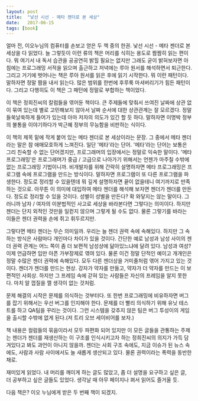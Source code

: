 ```yaml
---
layout: post
title:  "낯선 시선 - 메타 젠더로 본 세상"
date:   2017-06-15
tags: [book]
---
```


얼마 전, 이오누님의 컴퓨터를 손보고 얻은 두 책 중의 한권. 낯선 시선 - 메타 젠더로 본 세상을 다 읽었다. 늘 그렇듯이 이런 류의 책은 머리를 식히는 용도로 짬짬히 읽는 편이다. 뭐 여기서 내 독서 습관을 공공연히 밝힐 필요는 없지만 그래도 굳이 밝혀보자면 아침에는 프로그래밍 서적을 읽으며 출근하고 저녁에는 루아 원서를 해석하면서 퇴근한다. 그리고 거기에 벗어나는 책은 루아 원서를 읽은 후에 읽기 시작한다. 뭐 이런 패턴이다. 말하자면 정말 짬을 내서 읽는다. 많은 범위를 한번에 후루룩 마셔버리기가 힘든 패턴이다. 그리고 다행히도 이 책은 그 패턴에 정말로 부합하는 책이었다. 

  이 책은 정희진씨의 칼럼들을 엮어둔 책이다. 큰 주제들에 맞춰서 쓰여진 날짜에 상관 없이 묶여 있는데 별로 고민해보지 않아서 날짜 순서에 대한 상관관계는 잘 모르겠다. 정말 들쑥날쑥하게 들어가 있는데 아마 저자의 의도가 있긴 할 듯 하다. 말하자면 이명박 정부의 불통을 이야기하다가 박근혜 정부의 무능함을 비판하는 식이다. 

  이 책의 제목 밑에 작게 붙어 있는 메타 젠더로 본 세상이라는 문장. 그 중에서 메타 젠더라는 말은 참 애매모호하게 느껴진다. 일단 '메타'라는 단어. '메타'라는 단어는 보통은 그리 친숙할 수 없는 단어겠지만, 프로그래머의 입장에서는 정말로 익숙한 말이다. '메타 프로그래밍'은 프로그래머가 중급 / 고급으로 나아가기 위해서는 언젠가 마주칠 수밖에 없는 프로그래밍 기법이니까. 비개발자를 위해 간략히 설명하자면 메타 프로그래밍은 프로그램 속에 프로그램을 만드는 방식이다. 말하자면 프로그램이 또 다른 프로그램을 파생한다. 정도로 정리할 수 있을텐데 뭐 깊게 설명하자면 끝이 없을테니 여기까지로 만족하는 것으로. 아무튼 이 의미에 대입하여 메타 젠더를 해석해 보자면 젠더가 젠더를 만든다. 정도로 정리할 수 있을 것이다. 성별이 성별을 만든다? 확 와닿지는 않는 말이다. 그러니까 남자 / 여자의 이분법적인 사고로 세상을 바라본다면 그렇다는 의미이다. 하지만 젠더는 단지 외적인 것만을 일컫지 않으며 그렇게 될 수도 없다. 물론 그렇기를 바라는 이들은 젠더 권력을 손에 쥐고 휘두르지만. 

  그렇다면 메타 젠더는 무슨 의미일까. 우리는 늘 젠더 권력 속에 속해있다. 하지만 그 속하는 방식은 사람마다 개인마다 차이가 있을 것이다. 간단한 예로 남성과 남성 사이의 젠더 권력 관계는 어느 쪽이 좀 더 보편적 남성상에 닮아있느냐에 달려 있다. 남성과 여성? 이제 언급하면 입만 아픈 가부장제로 엮여 있다. 물론 이건 정말 단적인 예이고 개개인은 정말 수많은 젠더 권력에 속해있다. 모두 다른 젠더상을 거미줄처럼 엮어 가지고 있는 것이다. 젠더가 젠더를 만드는 현상. 강자가 약자를 만들고, 약자가 더 약자를 만드는 이 보편적인 사회상. 하지만 그 프레임 속에 갇혀 있는 사람들은 자신의 프레임을 알지 못한다. 마치 알 껍질을 깰 생각이 없는 것처럼. 

  문제 해결의 시작은 문제를 의식하는 것부터다. 또 한번 프로그래밍에 비유하자면 버그를 잡기 위해서는 우선 버그를 인지해야 한다. 문제를 더 빨리 의식하기 위해 유닛 테스트를 하고 QA팀을 꾸리는 것이다. 그런 시스템을 갖추지 않은 팀은 버그 투성이의 게임을 출시할 수밖에 없게 된다.(저 트리 오브 세이비어를 보자.) 

  책 내용은 컬럼들의 묶음이라서 모두 파편화 되어 있지만 이 모든 글들을 관통하는 주제는 젠더가 젠더를 재생산하는 이 구조를 인식시키고자 하는 정희진씨의 의지가 가득 담겨있다고 봐도 과언이 아니지 않을까. 젠더는 사회 구조 속에도, 지금 이슈가 된 뉴스 속에도, 사람과 사람 사이에서도 늘 새롭게 생산되고 있다. 물론 권력이라는 폭력을 동반한 채로. 

  재미있게 읽었다. 내 머리를 깨이게 하는 글도 많았고, 좀 더 설명을 요구하고 싶은 글, 더 공부하고 싶은 글들도 있었다. 생각날 때 아무 페이지나 펴서 읽어도 즐거울 듯. 

  다음 책은? 이오 누님에게 받은 두 번째 책이 되겠지.